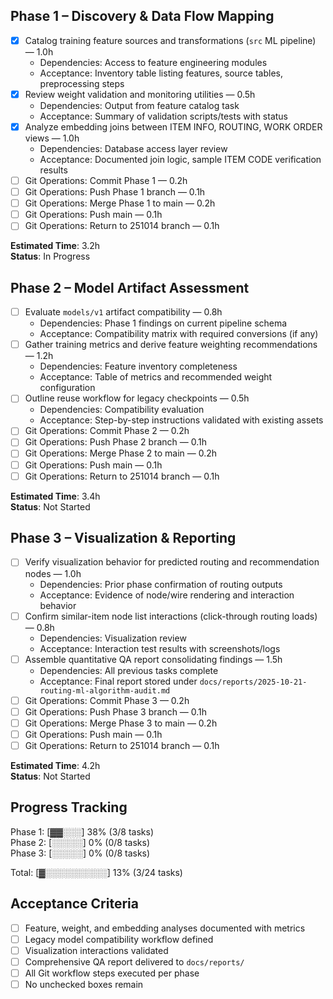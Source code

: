 ## Phase 1 – Discovery & Data Flow Mapping

- [x] Catalog training feature sources and transformations (`src` ML pipeline) — 1.0h
  - Dependencies: Access to feature engineering modules
  - Acceptance: Inventory table listing features, source tables, preprocessing steps
- [x] Review weight validation and monitoring utilities — 0.5h
  - Dependencies: Output from feature catalog task
  - Acceptance: Summary of validation scripts/tests with status
- [x] Analyze embedding joins between ITEM INFO, ROUTING, WORK ORDER views — 1.0h
  - Dependencies: Database access layer review
  - Acceptance: Documented join logic, sample ITEM CODE verification results
- [ ] Git Operations: Commit Phase 1 — 0.2h
- [ ] Git Operations: Push Phase 1 branch — 0.1h
- [ ] Git Operations: Merge Phase 1 to main — 0.2h
- [ ] Git Operations: Push main — 0.1h
- [ ] Git Operations: Return to 251014 branch — 0.1h

**Estimated Time**: 3.2h  
**Status**: In Progress

## Phase 2 – Model Artifact Assessment

- [ ] Evaluate `models/v1` artifact compatibility — 0.8h
  - Dependencies: Phase 1 findings on current pipeline schema
  - Acceptance: Compatibility matrix with required conversions (if any)
- [ ] Gather training metrics and derive feature weighting recommendations — 1.2h
  - Dependencies: Feature inventory completeness
  - Acceptance: Table of metrics and recommended weight configuration
- [ ] Outline reuse workflow for legacy checkpoints — 0.5h
  - Dependencies: Compatibility evaluation
  - Acceptance: Step-by-step instructions validated with existing assets
- [ ] Git Operations: Commit Phase 2 — 0.2h
- [ ] Git Operations: Push Phase 2 branch — 0.1h
- [ ] Git Operations: Merge Phase 2 to main — 0.2h
- [ ] Git Operations: Push main — 0.1h
- [ ] Git Operations: Return to 251014 branch — 0.1h

**Estimated Time**: 3.4h  
**Status**: Not Started

## Phase 3 – Visualization & Reporting

- [ ] Verify visualization behavior for predicted routing and recommendation nodes — 1.0h
  - Dependencies: Prior phase confirmation of routing outputs
  - Acceptance: Evidence of node/wire rendering and interaction behavior
- [ ] Confirm similar-item node list interactions (click-through routing loads) — 0.8h
  - Dependencies: Visualization review
  - Acceptance: Interaction test results with screenshots/logs
- [ ] Assemble quantitative QA report consolidating findings — 1.5h
  - Dependencies: All previous tasks complete
  - Acceptance: Final report stored under `docs/reports/2025-10-21-routing-ml-algorithm-audit.md`
- [ ] Git Operations: Commit Phase 3 — 0.2h
- [ ] Git Operations: Push Phase 3 branch — 0.1h
- [ ] Git Operations: Merge Phase 3 to main — 0.2h
- [ ] Git Operations: Push main — 0.1h
- [ ] Git Operations: Return to 251014 branch — 0.1h

**Estimated Time**: 4.2h  
**Status**: Not Started

## Progress Tracking

Phase 1: [▓▓░░░] 38% (3/8 tasks)  
Phase 2: [░░░░░] 0% (0/8 tasks)  
Phase 3: [░░░░░] 0% (0/8 tasks)  

Total: [▓░░░░░░░░░░] 13% (3/24 tasks)

## Acceptance Criteria

- [ ] Feature, weight, and embedding analyses documented with metrics
- [ ] Legacy model compatibility workflow defined
- [ ] Visualization interactions validated
- [ ] Comprehensive QA report delivered to `docs/reports/`
- [ ] All Git workflow steps executed per phase
- [ ] No unchecked boxes remain
